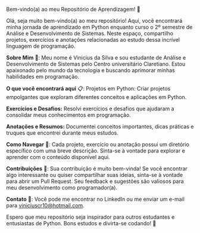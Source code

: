 Bem-vindo(a) ao meu Repositório de Aprendizagem! :snake:

Olá, seja muito bem-vindo(a) ao meu repositório! Aqui, você encontrará minha jornada de aprendizado em Python enquanto curso o 2º semestre de Análise e Desenvolvimento de Sistemas. Neste espaço, compartilho projetos, exercícios e anotações relacionadas ao estudo dessa incrível linguagem de programação.

**Sobre Mim** :raising_hand::
Meu nome é Vinicius da Silva e sou estudante de Análise e Desenvolvimento de Sistemas pelo Centro universitário Claretiano. Estou apaixonado pelo mundo da tecnologia e buscando aprimorar minhas habilidades em programação.

**O que você encontrará aqui** :clipboard::
Projetos em Python: Criar projetos empolgantes que exploram diferentes conceitos e aplicações em Python.

**Exercícios e Desafios:** Resolvi exercícios e desafios que ajudaram a consolidar meus conhecimentos em programação.

**Anotações e Resumos:** Documentei conceitos importantes, dicas práticas e truques que encontrei durante meus estudos.

**Como Navegar** :mag_right::
Cada projeto, exercício ou anotação possui um diretório específico com uma breve descrição. Sinta-se à vontade para explorar e aprender com o conteúdo disponível aqui.

**Contribuições** :handshake::
Sua contribuição é muito bem-vinda! Se você encontrar algo interessante ou quiser compartilhar suas ideias, sinta-se à vontade para abrir um Pull Request. Seu feedback e sugestões são valiosos para meu desenvolvimento como programador(a).

**Contato** :email::
Você pode me encontrar no LinkedIn ou me enviar um e-mail para viniciuscr10@hotmail.com.

Espero que meu repositório seja inspirador para outros estudantes e entusiastas de Python. Bons estudos e divirta-se codando! :rocket:
